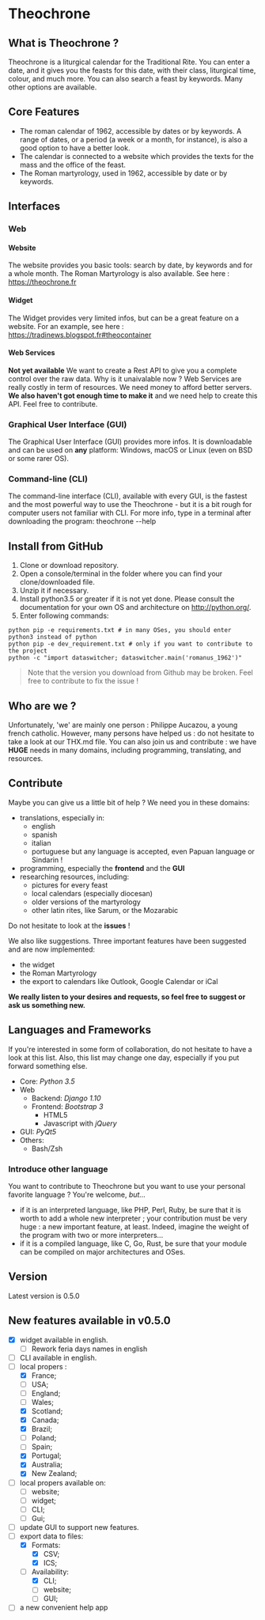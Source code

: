 # Theochrone

## What is Theochrone ?
Theochrone is a liturgical calendar for the Traditional Rite. You can enter a date, and it gives you the feasts for this date, with their class, liturgical time, colour, and much more. You can also search a feast by keywords. Many other options are available.

## Core Features
* The roman calendar of 1962, accessible by dates or by keywords. A range of dates, or a period (a week or a month, for instance), is also a good option to have a better look.
* The calendar is connected to a website which provides the texts for the mass and the office of the feast.
* The Roman martyrology, used in 1962, accessible by date or by keywords.

## Interfaces
### Web
#### Website
The website provides you basic tools: search by date, by keywords and for a whole month. The Roman Martyrology is also available. See here : https://theochrone.fr
#### Widget
The Widget provides very limited infos, but can be a great feature on a website. For an example, see here : https://tradinews.blogspot.fr#theocontainer
#### Web Services
**Not yet available**
We want to create a Rest API to give you a complete control over the raw data. 
Why is it unaivalable now ? Web Services are really costly in term of resources. We need money to afford better servers. **We also haven't got enough time to make it** and we need help to create this API. Feel free to contribute.
### Graphical User Interface (GUI)
The Graphical User Interface (GUI) provides more infos. It is downloadable and can be used on **any** platform: Windows, macOS or Linux (even on BSD or some rarer OS).
### Command-line (CLI)
The command-line interface (CLI), available with every GUI, is the fastest and the most powerful way to use the Theochrone - but it is a bit rough for computer users not familiar with CLI. 
For more info, type in a terminal after downloading the program:
    theochrone --help

## Install from GitHub
1. Clone or download repository.
2. Open a console/terminal in the folder where you can find your clone/downloaded file.
3. Unzip it if necessary.
4. Install python3.5 or greater if it is not yet done. Please consult the documentation for your own OS and architecture on http://python.org/.
5. Enter following commands:
```shell
python pip -e requirements.txt # in many OSes, you should enter python3 instead of python
python pip -e dev_requirement.txt # only if you want to contribute to the project
python -c "import dataswitcher; dataswitcher.main('romanus_1962')"
```
> Note that the version you download from Github may be broken. Feel free to contribute to fix the issue !


## Who are we ?
Unfortunately, 'we' are mainly one person : Philippe Aucazou, a young french catholic. However, many persons have helped us : do not hesitate to take a look at our THX.md file. You can also join us and contribute : we have **HUGE** needs in many domains, including programming, translating, and resources.
## Contribute
Maybe you can give us a little bit of help ? We need you in these domains:
* translations, especially in:
  * english
  * spanish
  * italian
  * portuguese
but any language is accepted, even Papuan language or Sindarin !
* programming, especially the **frontend** and the **GUI**
* researching resources, including:
  * pictures for every feast
  * local calendars (especially diocesan)
  * older versions of the martyrology
  * other latin rites, like Sarum, or the Mozarabic 

Do not hesitate to look at the **issues** ! 

We also like suggestions. Three important features have been suggested and are now implemented:
* the widget
* the Roman Martyrology 
* the export to calendars like Outlook, Google Calendar or iCal

**We really listen to your desires and requests, so feel free to suggest or ask us something new.**
## Languages and Frameworks
If you're interested in some form of collaboration, do not hesitate to have a look at this list. 
Also, this list may change one day, especially if you put forward something else.
* Core: *Python 3.5*
* Web
  * Backend: *Django 1.10*
  * Frontend: *Bootstrap 3*
    * HTML5
    * Javascript with *jQuery*
* GUI: *PyQt5*
* Others:
  * Bash/Zsh
### Introduce other language
You want to contribute to Theochrone but you want to use your personal favorite language ? You're welcome, *but...*
* if it is an interpreted language, like PHP, Perl, Ruby, be sure that it is worth to add a whole new interpreter ; your contribution must be very huge : a new important feature, at least. Indeed, imagine the weight of the program with two or more interpreters...
* if it is a compiled language, like C, Go, Rust, be sure that your module can be compiled on major architectures and OSes.
## Version
Latest version is 0.5.0
## New features available in v0.5.0
- [x] widget available in english.
  - [ ] Rework feria days names in english
- [ ] CLI available in english.
- [ ] local propers :
  - [x] France;
  - [ ] USA;
  - [ ] England;
  - [ ] Wales;
  - [x] Scotland;
  - [x] Canada;
  - [x] Brazil;
  - [ ] Poland;
  - [ ] Spain;
  - [x] Portugal;
  - [x] Australia;
  - [x] New Zealand;
- [ ] local propers available on:
  - [ ] website;
  - [ ] widget;
  - [ ] CLI;
  - [ ] Gui;
- [ ] update GUI to support new features.
- [ ] export data to files:
  - [x] Formats:
    - [x] CSV;
    - [x] ICS;
  - [ ] Availability:
    - [x] CLI;
    - [ ] website;
    - [ ] GUI;
- [ ] a new convenient help app
